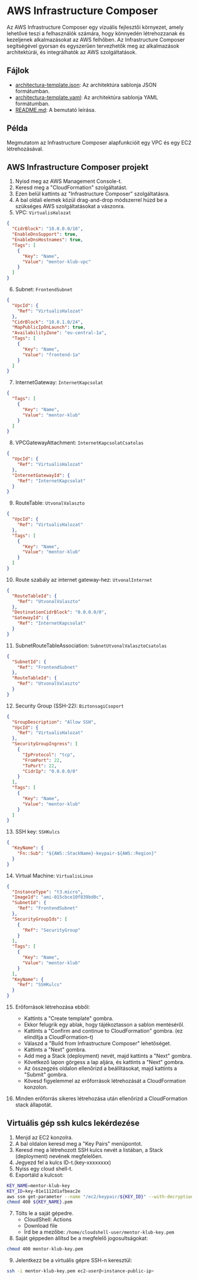 # AWS Infrastructure Composer

Az AWS Infrastructure Composer egy vizuális fejlesztői környezet, amely lehetővé teszi a felhasználók számára, hogy könnyedén létrehozzanak és kezeljenek alkalmazásokat az AWS felhőben. Az Infrastructure Composer segítségével gyorsan és egyszerűen tervezhetők meg az alkalmazások architektúrái, és integrálhatók az AWS szolgáltatások.

## Fájlok

- [architectura-template.json](architectura-template.json): Az architektúra sablonja JSON formátumban.
- [architectura-template.yaml](architectura-template.yaml): Az architektúra sablonja YAML formátumban.
- [README.md](README.md): A bemutató leírása.

## Példa

Megmutatom az Infrastructure Composer alapfunkcióit egy VPC és egy EC2 létrehozásával.

## AWS Infrastructure Composer projekt

1. Nyisd meg az AWS Management Console-t.
2. Keresd meg a "CloudFormation" szolgáltatást.
3. Ezen belül kattints az "Infrastructure Composer" szolgáltatásra.
4. A bal oldali elemek közül drag-and-drop módszerrel húzd be a szükséges AWS szolgáltatásokat a vászonra.
5. VPC: `VirtualisHalozat`

```json
{
  "CidrBlock": "10.0.0.0/16",
  "EnableDnsSupport": true,
  "EnableDnsHostnames": true,
  "Tags": [
    {
      "Key": "Name",
      "Value": "mentor-klub-vpc"
    }
  ]
}
```

6. Subnet: `FrontendSubnet`

```json
{
  "VpcId": {
    "Ref": "VirtualisHalozat"
  },
  "CidrBlock": "10.0.1.0/24",
  "MapPublicIpOnLaunch": true,
  "AvailabilityZone": "eu-central-1a",
  "Tags": [
    {
      "Key": "Name",
      "Value": "frontend-1a"
    }
  ]
}
```

7. InternetGateway: `InternetKapcsolat`

```json
{
  "Tags": [
    {
      "Key": "Name",
      "Value": "mentor-klub"
    }
  ]
}
```

8. VPCGatewayAttachment: `InternetKapcsolatCsatolas`

```json
{
  "VpcId": {
    "Ref": "VirtualisHalozat"
  },
  "InternetGatewayId": {
    "Ref": "InternetKapcsolat"
  }
}
```

9. RouteTable: `UtvonalValaszto`

```json
{
  "VpcId": {
    "Ref": "VirtualisHalozat"
  },
  "Tags": [
    {
      "Key": "Name",
      "Value": "mentor-klub"
    }
  ]
}
```

10. Route szabály az internet gateway-hez: `UtvonalInternet`

```json
{
  "RouteTableId": {
    "Ref": "UtvonalValaszto"
  },
  "DestinationCidrBlock": "0.0.0.0/0",
  "GatewayId": {
    "Ref": "InternetKapcsolat"
  }
}
```

11. SubnetRouteTableAssociation: `SubnetUtvonalValasztoCsatolas`

```json
{
  "SubnetId": {
    "Ref": "FrontendSubnet"
  },
  "RouteTableId": {
    "Ref": "UtvonalValaszto"
  }
}
```

12. Security Group (SSH-22): `BiztonsagiCsoport`

```json
{
  "GroupDescription": "Allow SSH",
  "VpcId": {
    "Ref": "VirtualisHalozat"
  },
  "SecurityGroupIngress": [
    {
      "IpProtocol": "tcp",
      "FromPort": 22,
      "ToPort": 22,
      "CidrIp": "0.0.0.0/0"
    }
  ],
  "Tags": [
    {
      "Key": "Name",
      "Value": "mentor-klub"
    }
  ]
}
```

13. SSH key: `SSHKulcs`

```json
{
  "KeyName": {
    "Fn::Sub": "${AWS::StackName}-keypair-${AWS::Region}"
  }
}
```

14. Virtual Machine: `VirtualisLinux`

```json
{
  "InstanceType": "t3.micro",
  "ImageId": "ami-015cbce10f839bd0c",
  "SubnetId": {
    "Ref": "FrontendSubnet"
  },
  "SecurityGroupIds": [
    {
      "Ref": "SecurityGroup"
    }
  ],
  "Tags": [
    {
      "Key": "Name",
      "Value": "mentor-klub"
    }
  ],
  "KeyName": {
    "Ref": "SSHKulcs"
  }
}
```

15. Erőforrások létrehozása ebből:

    - Kattints a "Create template" gombra.
    - Ekkor felugrik egy ablak, hogy tájékoztasson a sablon mentéséről.
    - Kattints a "Confirm and continue to CloudFormation" gombra. (ez elindítja a CloudFormation-t)
    - Válaszd a "Build from Infrastructure Composer" lehetőséget.
    - Kattints a "Next" gombra.
    - Add meg a Stack (deployment) nevét, majd kattints a "Next" gombra.
    - Következő lapon görgess a lap aljára, és kattints a "Next" gombra.
    - Az összegzés oldalon ellenőrizd a beállításokat, majd kattints a "Submit" gombra.
    - Kövesd figyelemmel az erőforrások létrehozását a CloudFormation konzolon.

16. Minden erőforrás sikeres létrehozása után ellenőrizd a CloudFormation stack állapotát.

## Virtuális gép ssh kulcs lekérdezése

1. Menjd az EC2 konzolra.
2. A bal oldalon keresd meg a "Key Pairs" menüpontot.
3. Keresd meg a létrehozott SSH kulcs nevét a listában, a Stack (deployment) nevének megfelelően.
4. Jegyezd fel a kulcs ID-t.(key-xxxxxxxx)
5. Nyiss egy cloud shell-t.
6. Exportáld a kulcsot:

```bash
KEY_NAME=mentor-klub-key
KEY_ID=key-01e1112d1afbeac2e
aws ssm get-parameter --name "/ec2/keypair/${KEY_ID}" --with-decryption --query 'Parameter.Value' --output text > ${KEY_NAME}.pem
chmod 400 ${KEY_NAME}.pem
```

7. Tölts le a saját gépedre.
   - CloudShell: Actions
   - Download file
   - Írd be a mezőbe: `/home/cloudshell-user/mentor-klub-key.pem`
8. Saját géppeden állítsd be a megfelelő jogosultságokat:

```bash
chmod 400 mentor-klub-key.pem
```

9. Jelentkezz be a virtuális gépre SSH-n keresztül:

```bash
ssh -i mentor-klub-key.pem ec2-user@<instance-public-ip>
```
